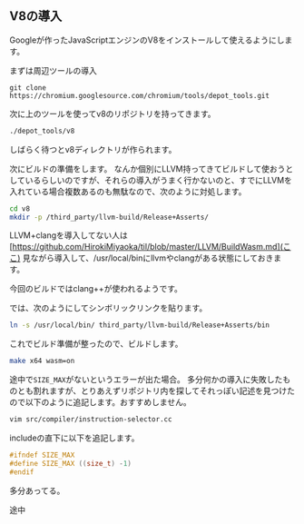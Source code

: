 ## V8の導入

Googleが作ったJavaScriptエンジンのV8をインストールして使えるようにします。

まずは周辺ツールの導入

```
git clone https://chromium.googlesource.com/chromium/tools/depot_tools.git
```

次に上のツールを使ってv8のリポジトリを持ってきます。

```sh
./depot_tools/v8
```

しばらく待つとv8ディレクトリが作られます。

次にビルドの準備をします。
なんか個別にLLVM持ってきてビルドして使おうとしているらしいのですが、それらの導入がうまく行かないのと、すでにLLVMを入れている場合複数あるのも無駄なので、次のように対処します。

```sh
cd v8
mkdir -p /third_party/llvm-build/Release+Asserts/
```

LLVM+clangを導入してない人は [https://github.com/HirokiMiyaoka/til/blob/master/LLVM/BuildWasm.md](ここ) 見ながら導入して、/usr/local/binにllvmやclangがある状態にしておきます。

今回のビルドではclang++が使われるようです。

では、次のようにしてシンボリックリンクを貼ります。

```sh
ln -s /usr/local/bin/ third_party/llvm-build/Release+Asserts/bin
```

これでビルド準備が整ったので、ビルドします。

```sh
make x64 wasm=on
```

途中で`SIZE_MAX`がないというエラーが出た場合。
多分何かの導入に失敗したものとも割れますが、とりあえずリポジトリ内を探してそれっぽい記述を見つけたので以下のように追記します。おすすめしません。

```sh
vim src/compiler/instruction-selector.cc
```

includeの直下に以下を追記します。

```c
#ifndef SIZE_MAX
#define SIZE_MAX ((size_t) -1)
#endif
```

多分あってる。

途中
